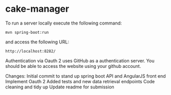 # cake-manager

To run a server locally execute the following command:

`mvn spring-boot:run`

and access the following URL:

`http://localhost:8282/`


Authentication via Oauth 2 uses GitHub as a authentication server.  You should be able to access the website using your github account.
 

 Changes:
 Initial commit to stand up spring boot API and AngularJS front end
 Implement Oauth 2
 Added tests and new data retrieval endpoints
 Code cleaning and tidy up
 Update readme for submission